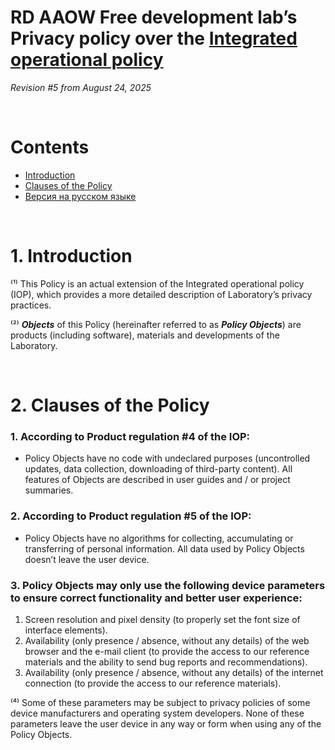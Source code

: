 # RD AAOW Free development lab’s Privacy policy over the [Integrated operational policy](https://adslbarxatov.github.io/IOP)
*Revision #5 from August 24, 2025*

&nbsp;



# Contents
- [Introduction](#introduction)
- [Clauses of the Policy](#clauses-of-the-policy)
- [Версия на русском языке](https://adslbarxatov.github.io/IOP/privacy_ru)

&nbsp;



# 1. Introduction

⁽¹⁾ This Policy is an actual extension of the Integrated operational policy (IOP), which provides a more
detailed description of Laboratory’s privacy practices.

⁽²⁾ ***Objects*** of this Policy (hereinafter referred to as ***Policy Objects***) are products (including
software), materials and developments of the Laboratory.

&nbsp;



# 2. Clauses of the Policy

### 1. According to Product regulation #4 of the IOP:
- Policy Objects have no code with undeclared purposes (uncontrolled updates, data collection, downloading
  of third-party content). All features of Objects are described in user guides and / or project summaries.

### 2. According to Product regulation #5 of the IOP:
- Policy Objects have no algorithms for collecting,
  accumulating or transferring of personal information. All data used by Policy Objects doesn’t leave the
  user device.

### 3. Policy Objects may only use the following device parameters to ensure correct functionality and better user experience:
1. Screen resolution and pixel density (to properly set the font size of interface elements).
2. Availability (only presence / absence, without any details) of the web browser and the e-mail client (to
   provide the access to our reference materials and the ability to send bug reports and recommendations).
3. Availability (only presence / absence, without any details) of the internet connection (to provide the
   access to our reference materials).

⁽⁴⁾ Some of these parameters may be subject to privacy policies of some device manufacturers and operating
system developers. None of these parameters leave the user device in any way or form when using any of the
Policy Objects.
